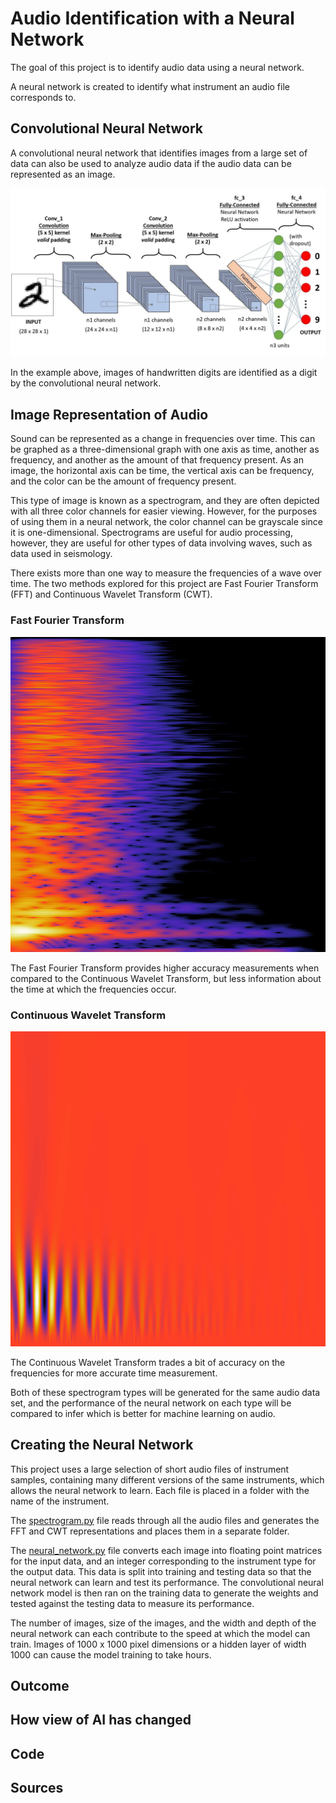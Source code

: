 # Audio Identification with a Neural Network

The goal of this project is to identify audio data using a neural network.

A neural network is created to identify what instrument an audio file corresponds to.

## Convolutional Neural Network

A convolutional neural network that identifies images from a large set of data can also be used to analyze audio data if
the audio data can be represented as an image.

![cnn.png](cnn.png)

In the example above, images of handwritten digits are identified as a digit by the convolutional neural network.

## Image Representation of Audio

Sound can be represented as a change in frequencies over time. This can be graphed as a three-dimensional graph with one
axis as time, another as frequency, and another as the amount of that frequency present. As an image, the horizontal
axis can be time, the vertical axis can be frequency, and the color can be the amount of frequency present. 

This type of image is known as a spectrogram, and they are often depicted with all three color channels for easier 
viewing. However, for the purposes of using them in a neural network, the color channel can be grayscale since it is 
one-dimensional. Spectrograms are useful for audio processing, however, they are useful for other types of data 
involving waves, such as data used in seismology.

There exists more than one way to measure the frequencies of a wave over time. The two methods explored for this project
are Fast Fourier Transform (FFT) and Continuous Wavelet Transform (CWT).

### Fast Fourier Transform

![fft_example.png](fft_example.png)

The Fast Fourier Transform provides higher accuracy measurements when compared to the Continuous Wavelet
Transform, but less information about the time at which the frequencies occur.

### Continuous Wavelet Transform

![cwt_example.png](cwt_example.png)

The Continuous Wavelet Transform trades a bit of accuracy on the frequencies for more accurate time measurement.

Both of these spectrogram types will be generated for the same audio data set, and the performance of the neural network
on each type will be compared to infer which is better for machine learning on audio.

## Creating the Neural Network

This project uses a large selection of short audio files of instrument samples, containing many different versions of
the same instruments, which allows the neural network to learn. Each file is placed in a folder with the name of the
instrument.

The [spectrogram.py](spectrogram.py) file reads through all the audio files and generates the FFT and CWT
representations and places them in a separate folder.

The [neural_network.py](neural_network.py) file converts each image into floating point matrices for the input data, and
an integer corresponding to the instrument type for the output data. This data is split into training and testing data
so that the neural network can learn and test its performance. The convolutional neural network model is then ran on the
training data to generate the weights and tested against the testing data to measure its performance.

The number of images, size of the images, and the width and depth of the neural network can each contribute to the speed
at which the model can train. Images of 1000 x 1000 pixel dimensions or a hidden layer of width 1000 can cause the
model training to take hours.

## Outcome



## How view of AI has changed

## Code

## Sources


